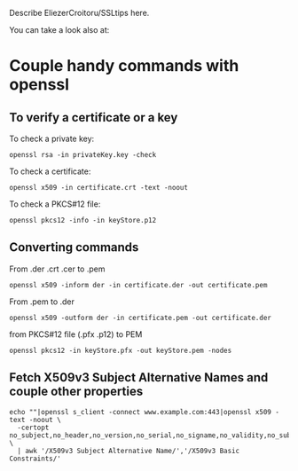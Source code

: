 Describe EliezerCroitoru/SSLtips here.

You can take a look also at:
[](http://www.sslshopper.com/article-most-common-openssl-commands.html)

# Couple handy commands with openssl

## To verify a certificate or a key

To check a private key:

    openssl rsa -in privateKey.key -check

To check a certificate:

    openssl x509 -in certificate.crt -text -noout

To check a PKCS\#12 file:

    openssl pkcs12 -info -in keyStore.p12

## Converting commands

From .der .crt .cer to .pem

    openssl x509 -inform der -in certificate.der -out certificate.pem

From .pem to .der

    openssl x509 -outform der -in certificate.pem -out certificate.der

from PKCS\#12 file (.pfx .p12) to PEM

    openssl pkcs12 -in keyStore.pfx -out keyStore.pem -nodes

## Fetch X509v3 Subject Alternative Names and couple other properties

    echo ""|openssl s_client -connect www.example.com:443|openssl x509 -text -noout \
      -certopt no_subject,no_header,no_version,no_serial,no_signame,no_validity,no_subject,no_issuer,no_pubkey,no_sigdump,no_aux \
      | awk '/X509v3 Subject Alternative Name/','/X509v3 Basic Constraints/'
